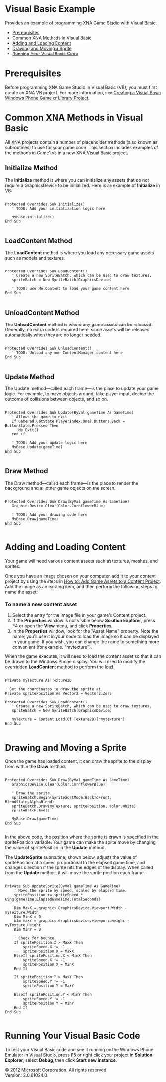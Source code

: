 ﻿

# Visual Basic Example

Provides an example of programming XNA Game Studio with Visual Basic.

*   [Prerequisites](#ID4ET)
*   [Common XNA Methods in Visual Basic](#ID4EBB)
*   [Adding and Loading Content](#ID4ESD)
*   [Drawing and Moving a Sprite](#ID4EEF)
*   [Running Your Visual Basic Code](#ID4EJG)

# Prerequisites

Before programming XNA Game Studio in Visual Basic (VB), you must first create an XNA VB project. For more information, see [Creating a Visual Basic Windows Phone Game or Library Project](UsingXNA_VBProject.md).

# Common XNA Methods in Visual Basic

All XNA projects contain a number of placeholder methods (also known as subroutines) to use for your game code. This section includes examples of the methods in Game1.vb in a new XNA Visual Basic project.

## Initialize Method

The **Initialize** method is where you can initialize any assets that do not require a GraphicsDevice to be initialized. Here is an example of **Initialize** in VB:

```

Protected Overrides Sub Initialize()
   ' TODO: Add your initialization logic here

   MyBase.Initialize()
End Sub        
      
```

## LoadContent Method

The **LoadContent** method is where you load any necessary game assets such as models and textures.

```

Protected Overrides Sub LoadContent()
   ' Create a new SpriteBatch, which can be used to draw textures.
   spriteBatch = New SpriteBatch(GraphicsDevice)

   ' TODO: use Me.Content to load your game content here
End Sub  
      
```

## UnloadContent Method

The **UnloadContent** method is where any game assets can be released. Generally, no extra code is required here, since assets will be released automatically when they are no longer needed.

```

Protected Overrides Sub UnloadContent()
   ' TODO: Unload any non ContentManager content here
End Sub         
      
```

## Update Method

The Update method—called each frame—is the place to update your game logic. For example, to move objects around, take player input, decide the outcome of collisions between objects, and so on.

```

Protected Overrides Sub Update(ByVal gameTime As GameTime)
   ' Allows the game to exit
   If GamePad.GetState(PlayerIndex.One).Buttons.Back = ButtonState.Pressed Then
      Me.Exit()
   End If

   ' TODO: Add your update logic here
   MyBase.Update(gameTime)
End Sub         
      
```

## Draw Method

The Draw method—called each frame—is the place to render the background and all other game objects on the screen.

```

Protected Overrides Sub Draw(ByVal gameTime As GameTime)
   GraphicsDevice.Clear(Color.CornflowerBlue)

   ' TODO: Add your drawing code here
   MyBase.Draw(gameTime)
End Sub         
      
```

# Adding and Loading Content

Your game will need various content assets such as textures, meshes, and sprites.

Once you have an image chosen on your computer, add it to your content project by using the steps in [How to: Add Game Assets to a Content Project](UsingXNA_HowTo_AddAResource.md). Add the image as an existing item, and then perform the following steps to name the asset:

### To name a new content asset

1.  Select the entry for the image file in your game's Content project.
2.  If the **Properties** window is not visible below **Solution Explorer**, press F4 or open the **View** menu, and click **Properties**.
3.  In the **Properties** window, look for the "Asset Name" property. Note the name; you'll use it in your code to load the image so it can be displayed in your game. If you wish, you can change the name to something more convenient (for example, "mytexture").

When the game executes, it will need to load the content asset so that it can be drawn to the Windows Phone display. You will need to modify the overridden **LoadContent** method to perform the load.

```

Private myTexture As Texture2D

' Set the coordinates to draw the sprite at.
Private spritePosition As Vector2 = Vector2.Zero

Protected Overrides Sub LoadContent()
   ' Create a new SpriteBatch, which can be used to draw textures.
   spriteBatch = New SpriteBatch(GraphicsDevice)

   myTexture = Content.Load(Of Texture2D)("mytexture")
End Sub         
      
```

# Drawing and Moving a Sprite

Once the game has loaded content, it can draw the sprite to the display from within the **Draw** method.

```

Protected Overrides Sub Draw(ByVal gameTime As GameTime)
   GraphicsDevice.Clear(Color.CornflowerBlue)

   ' Draw the sprite.
   spriteBatch.Begin(SpriteSortMode.BackToFront, BlendState.AlphaBlend)
   spriteBatch.Draw(myTexture, spritePosition, Color.White)
   spriteBatch.End()

   MyBase.Draw(gameTime)
End Sub
      
```

In the above code, the position where the sprite is drawn is specified in the spritePosition variable. Your game can make the sprite move by changing the value of spritePosition in the **Update** method.

The **UpdateSprite** subroutine, shown below, adjusts the value of spritePosition at a speed proportional to the elapsed game time, and changes direction if the sprite hits the edges of the display. When called from the **Update** method, it will move the sprite position each frame.

```

Private Sub UpdateSprite(ByVal gameTime As GameTime)
    ' Move the sprite by speed, scaled by elapsed time.
    spritePosition += spriteSpeed * CSng(gameTime.ElapsedGameTime.TotalSeconds)

    Dim MaxX = graphics.GraphicsDevice.Viewport.Width - myTexture.Width
    Dim MinX = 0
    Dim MaxY = graphics.GraphicsDevice.Viewport.Height - myTexture.Height
    Dim MinY = 0

    ' Check for bounce.
    If spritePosition.X > MaxX Then
        spriteSpeed.X *= -1
        spritePosition.X = MaxX
    ElseIf spritePosition.X < MinX Then
        spriteSpeed.X *= -1
        spritePosition.X = MinX
    End If

    If spritePosition.Y > MaxY Then
        spriteSpeed.Y *= -1
        spritePosition.Y = MaxY

    ElseIf spritePosition.Y < MinY Then
        spriteSpeed.Y *= -1
        spritePosition.Y = MinY
    End If
End Sub         
      
```

# Running Your Visual Basic Code

To test your Visual Basic code and see it running on the Windows Phone Emulator in Visual Studio, press F5 or right click your project in **Solution Explorer**, select **Debug**, then click **Start new instance**.

© 2012 Microsoft Corporation. All rights reserved.  
Version: 2.0.61024.0